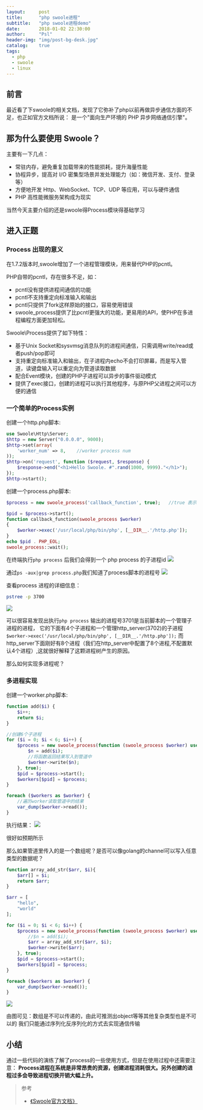 ```yaml
---
layout:     post
title:      "php swoole进程"
subtitle:   "php swoole进程demo"
date:       2018-01-02 22:30:00
author:     "Psl"
header-img: "img/post-bg-desk.jpg"
catalog:    true
tags:
  - php
  - swoole
  - linux
---
```


## 前言

最近看了下swoole的相关文档，发现了它弥补了php以前再做异步通信方面的不足，也正如官方文档所说：
是一个"面向生产环境的 PHP 异步网络通信引擎"。

## 那为什么要使用 Swoole？
主要有一下几点：

* 常驻内存，避免重复加载带来的性能损耗，提升海量性能
* 协程异步，提高对 I/O 密集型场景并发处理能力（如：微信开发、支付、登录等）
* 方便地开发 Http、WebSocket、TCP、UDP 等应用，可以与硬件通信
* PHP 高性能微服务架构成为现实

当然今天主要介绍的还是swoole得Process模块得基础学习

## 进入正题

### Process 出现的意义
在1.7.2版本时,swoole增加了一个进程管理模块，用来替代PHP的pcntl。

PHP自带的pcntl，存在很多不足，如：

* pcntl没有提供进程间通信的功能
* pcntl不支持重定向标准输入和输出
* pcntl只提供了fork这样原始的接口，容易使用错误
* swoole_process提供了比pcntl更强大的功能，更易用的API，使PHP在多进程编程方面更加轻松。

Swoole\Process提供了如下特性：

* 基于Unix Socket和sysvmsg消息队列的进程间通信，只需调用write/read或者push/pop即可
* 支持重定向标准输入和输出，在子进程内echo不会打印屏幕，而是写入管道，读键盘输入可以重定向为管道读取数据
* 配合Event模块，创建的PHP子进程可以异步的事件驱动模式
* 提供了exec接口，创建的进程可以执行其他程序，与原PHP父进程之间可以方便的通信

### 一个简单的Process实例
创建一个http.php脚本:

```php
use Swoole\Http\Server;
$http = new Server("0.0.0.0", 9000);
$http->set(array(
    'worker_num' => 8,    //worker process num
));
$http->on('request', function ($request, $response) {
    $response->end("<h1>Hello Swoole. #".rand(1000, 9999)."</h1>");
});
$http->start();
```
创建一个process.php脚本:

```php
$process = new swoole_process('callback_function', true);   //true 表示输出到管道中而不输出到屏幕中

$pid = $process->start();
function callback_function(swoole_process $worker)
{
    $worker->exec('/usr/local/php/bin/php', [__DIR__.'/http.php']);
}
echo $pid . PHP_EOL;
swoole_process::wait();
```

在终端执行`php process` 后我们会得到一个 php process 的子进程id
![](https://enpsl.github.io/img/in-post/2018-01-02/1.png)
 
 通过`ps -aux|grep process.php`我们知道了process脚本的进程号
![](https://enpsl.github.io/img/in-post/2018-01-02/2.png)
  
查看process 进程的详细信息：
```bash
pstree -p 3700
```
![](https://enpsl.github.io/img/in-post/2018-01-02/3.png)

可以很容易发现出执行`php process` 输出的进程号3701是当前脚本的一个管理子进程的进程，
它的下面有4个子进程和一个管理http_server(3702)的子进程``` $worker->exec('/usr/local/php/bin/php', [__DIR__.'/http.php']);```
而http_server下面刚好有8个进程（我们在http_server中配置了8个进程,不配置默认4个进程）,这就很好解释了这颗进程树产生的原因。

那么如何实现多进程呢？

### 多进程实现

创建一个worker.php脚本:
```php
function add($i) {
    $i++;
    return $i;
}

//创建6个子进程
for ($i = 0; $i < 6; $i++) {
    $process = new swoole_process(function (swoole_process $worker) use($i, $arr) {
        $n = add($i);
        //将函数返回结果写入到管道中
        $worker->write($n);
    }, true);
    $pid = $process->start();
    $workers[$pid] = $process;
}

foreach ($workers as $worker) {
    //遍历worker读取管道中的结果
    var_dump($worker->read());
}
```

执行结果：
![](https://enpsl.github.io/img/in-post/2018-01-02/4.png)

很好如预期所示

那么如果管道里传入的是一个数组呢？是否可以像golang的channel可以写入任意类型的数据呢？

```php
function array_add_str($arr, $i){
    $arr[] = $i;
    return $arr;
}

$arr = [
    "hello",
    "world"
];

for ($i = 0; $i < 6; $i++) {
    $process = new swoole_process(function (swoole_process $worker) use($i, $arr) {
        //$n = add($i);
        $arr = array_add_str($arr, $i);
        $worker->write($arr);
    }, true);
    $pid = $process->start();
    $workers[$pid] = $process;
}

foreach ($workers as $worker) {
    var_dump($worker->read());
}
```
![](https://enpsl.github.io/img/in-post/2018-01-02/4.png)

由图可见：数组是不可以传递的，由此可推测出object等等其他复杂类型也是不可以的
我们只能通过序列化反序列化的方式去实现通信传输

## 小结 
通过一些代码的演练了解了process的一些使用方式，但是在使用过程中还需要注意：
**Process进程在系统是非常昂贵的资源，创建进程消耗很大。另外创建的进程过多会导致进程切换开销大幅上升。**

> 参考
> 
> -  [《Swoole官方文档》](https://wiki.swoole.com/wiki/page/p-process.html)





